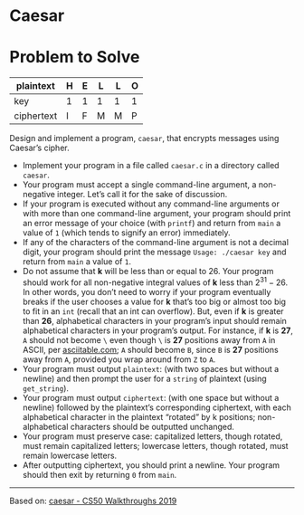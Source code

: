 # Caesar

# Problem to Solve

| plaintext | H | E | L | L | O |
|----------|---|---|---|---|---|
| key      | 1 | 1 | 1 | 1 | 1 |
| ciphertext | I | F | M | M | P |

Design and implement a program, ```caesar```, that encrypts messages using Caesar’s cipher.

- Implement your program in a file called ```caesar.c``` in a directory called ```caesar```.
- Your program must accept a single command-line argument, a non-negative integer. Let’s call it
 for the sake of discussion.
- If your program is executed without any command-line arguments or with more than one command-line argument, your program should print an error message of your choice (with ```printf```) and return from ```main``` a value of ```1``` (which tends to signify an error) immediately.
- If any of the characters of the command-line argument is not a decimal digit, your program should print the message ```Usage: ./caesar key``` and return from ```main``` a value of ```1```.
- Do not assume that __k__ will be less than or equal to 26. Your program should work for all non-negative integral values of __k__ less than $2^{31} - 26$. In other words, you don’t need to worry if your program eventually breaks if the user chooses a value for __k__ that’s too big or almost too big to fit in an ```int``` (recall that an int can overflow). But, even if __k__ is greater than __26__, alphabetical characters in your program’s input should remain alphabetical characters in your program’s output. For instance, if __k__ is __27__, ```A``` should not become ```\``` even though ```\``` is __27__ positions away from ```A``` in ASCII, per [<u>asciitable.com</u>](https://www.asciitable.com/ "https://www.asciitable.com/"); ```A``` should become ```B```, since ```B``` is __27__ positions away from ```A```, provided you wrap around from ```Z``` to ```A```.
- Your program must output ```plaintext```: (with two spaces but without a newline) and then prompt the user for a ```string``` of plaintext (using ```get_string```).
- Your program must output ```ciphertext```: (with one space but without a newline) followed by the plaintext’s corresponding ciphertext, with each alphabetical character in the plaintext “rotated” by k positions; non-alphabetical characters should be outputted unchanged.
- Your program must preserve case: capitalized letters, though rotated, must remain capitalized letters; lowercase letters, though rotated, must remain lowercase letters.
- After outputting ciphertext, you should print a newline. Your program should then exit by returning ```0``` from ```main```.

---
Based on: [caesar - CS50 Walkthroughs 2019](https://www.youtube.com/watch?v=V2uusmv2wxI "https://www.youtube.com/watch?v=V2uusmv2wxI")
